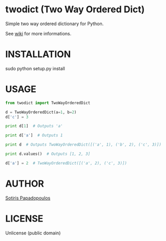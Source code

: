 # twodict (Two Way Ordered Dict)
Simple two way ordered dictionary for Python.

See [wiki](https://github.com/MrS0m30n3/twodict/wiki) for more informations.

# INSTALLATION
sudo python setup.py install

# USAGE
```python
from twodict import TwoWayOrderedDict

d = TwoWayOrderedDict(a=1, b=2)
d['c'] = 3

print d[1]  # Outputs 'a'

print d['a']  # Outputs 1

print d  # Outputs TwoWayOrderedDict([('a', 1), ('b', 2), ('c', 3)])

print d.values()  # Outputs [1, 2, 3]

d['a'] = 2  # TwoWayOrderedDict([('a', 2), ('c', 3)])
```

# AUTHOR
[Sotiris Papadopoulos](https://twitter.com/MrS0m30n3)

# LICENSE
Unlicense (public domain)
